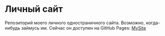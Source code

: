 # Личный сайт
Репозиторий моего личного одностраничного сайта. Возможно, когда-нибудь займусь им. 
Сейчас он доступен на GitHub Pages: [MySite](https://wanetol72.github.io/site/)

